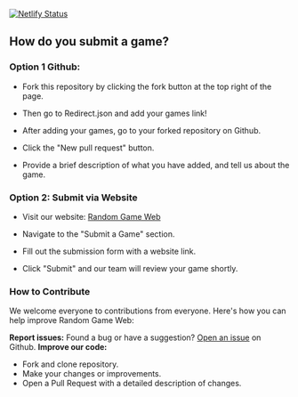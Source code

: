 [![Netlify Status](https://api.netlify.com/api/v1/badges/e5b9e079-9bac-4c06-b46b-654a2bbeebd1/deploy-status)](https://app.netlify.com/sites/randomgameweb/deploys)

## How do you submit a game?

### Option 1 Github:


- Fork this repository by clicking the fork button at the top right of the page.

- Then go to Redirect.json and add your games link!

- After adding your games, go to your forked repository on Github.

- Click the "New pull request" button.

- Provide a brief description of what you have added, and tell us about the game.


### Option 2: Submit via Website

- Visit our website: [Random Game Web](https://randomgameweb.netlify.app)

- Navigate to the "Submit a Game" section.

- Fill out the submission form with a website link.

- Click "Submit" and our team will review your game shortly.

### How to Contribute

We welcome everyone to contributions from everyone. Here's how you can help improve Random Game Web:

**Report issues:** Found a bug or have a suggestion? [Open an issue](https://github.com/CoderMessinaREAL/RandomGameWeb/issues) on Github.
**Improve our code:**
- Fork and clone repository.
- Make your changes or improvements.
- Open a Pull Request with a detailed description of changes.
